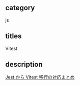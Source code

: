 ## category

js

## titles

Vitest

## description

<a href="https://zenn.dev/kurosame/scraps/d4eb81fa5f6275" target="_blank">Jest から Vitest 移行の対応まとめ</a>
